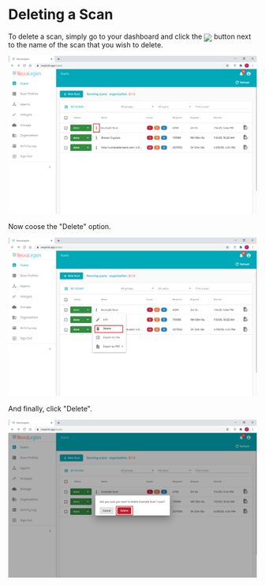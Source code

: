# Deleting a Scan

To delete a scan, simply go to your dashboard and click the <img src="user-guide/scans/media/vertical_dots.png" width="1.5%" style="margin-bottom:-5px;"> button next to the name of the scan that you wish to delete.

![Delete Scan 01](media/delete-scan-01.png ':size=100%')

Now coose the "Delete" option.

![Delete Scan 02](media/delete-scan-02.png ':size=100%')

And finally, click "Delete".

![Delete Scan 03](media/delete-scan-03.png ':size=100%')
